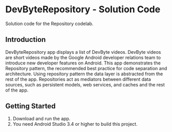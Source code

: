 DevByteRepository - Solution Code
==================================

Solution code for the Repository codelab.

Introduction
------------

DevByteRepository app displays a list of DevByte videos. DevByte videos are
short videos made by the Google Android developer relations team to introduce
new developer features on Android. This app demonstrates the Repository pattern,
the recommended best practice for code separation and architecture. Using
repository pattern the data layer is abstracted from the rest of the app.
Repositories act as mediators between different data sources, such as persistent
models, web services, and caches and the rest of the app.

Getting Started
---------------

1. Download and run the app.
2. You need Android Studio 3.4 or higher to build this project.
